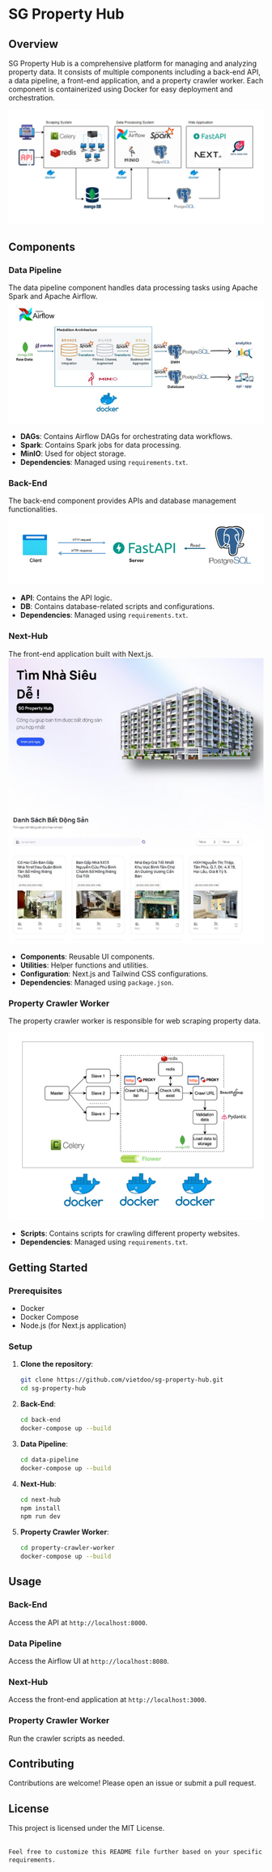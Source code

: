 
# SG Property Hub

## Overview

SG Property Hub is a comprehensive platform for managing and analyzing property data. It consists of multiple components including a back-end API, a data pipeline, a front-end application, and a property crawler worker. Each component is containerized using Docker for easy deployment and orchestration.

![Main Pipeline](public/main-pipeline.png)

## Components

### Data Pipeline

The data pipeline component handles data processing tasks using Apache Spark and Apache Airflow.
![etl-pipeline](public/etl-pipeline.png)

- **DAGs**: Contains Airflow DAGs for orchestrating data workflows.
- **Spark**: Contains Spark jobs for data processing.
- **MinIO**: Used for object storage.
- **Dependencies**: Managed using `requirements.txt`.


### Back-End

The back-end component provides APIs and database management functionalities.
![backend-pipeline](public/backend-pipeline.png)

- **API**: Contains the API logic.
- **DB**: Contains database-related scripts and configurations.
- **Dependencies**: Managed using `requirements.txt`.


### Next-Hub

The front-end application built with Next.js.
![app-screenshot1](public/app-screenshot1.png)
- **Components**: Reusable UI components.
- **Utilities**: Helper functions and utilities.
- **Configuration**: Next.js and Tailwind CSS configurations.
- **Dependencies**: Managed using `package.json`.

### Property Crawler Worker

The property crawler worker is responsible for web scraping property data.

![crawler-system-pipeline](public/crawler-system-pipeline.png)

- **Scripts**: Contains scripts for crawling different property websites.
- **Dependencies**: Managed using `requirements.txt`.

## Getting Started

### Prerequisites

- Docker
- Docker Compose
- Node.js (for Next.js application)

### Setup

1. **Clone the repository**:
    ```sh
    git clone https://github.com/vietdoo/sg-property-hub.git
    cd sg-property-hub
    ```

2. **Back-End**:
    ```sh
    cd back-end
    docker-compose up --build
    ```

3. **Data Pipeline**:
    ```sh
    cd data-pipeline
    docker-compose up --build
    ```

4. **Next-Hub**:
    ```sh
    cd next-hub
    npm install
    npm run dev
    ```

5. **Property Crawler Worker**:
    ```sh
    cd property-crawler-worker
    docker-compose up --build
    ```

## Usage

### Back-End

Access the API at `http://localhost:8000`.

### Data Pipeline

Access the Airflow UI at `http://localhost:8080`.

### Next-Hub

Access the front-end application at `http://localhost:3000`.

### Property Crawler Worker

Run the crawler scripts as needed.

## Contributing

Contributions are welcome! Please open an issue or submit a pull request.

## License

This project is licensed under the MIT License.
```

Feel free to customize this README file further based on your specific requirements.